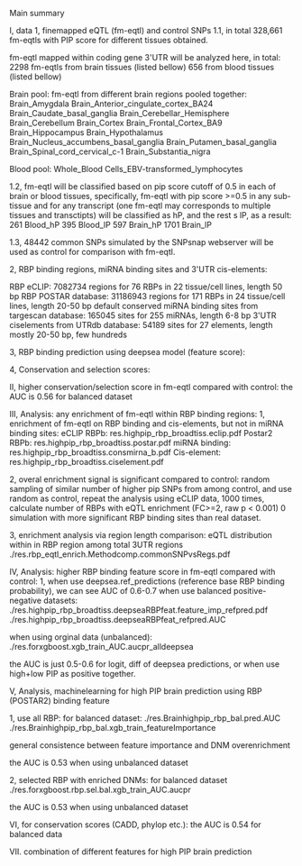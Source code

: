 Main summary

I, data
1, finemapped eQTL (fm-eqtl) and control SNPs
1.1,
in total 328,661 fm-eqtls with PIP score for different tissues obtained.

fm-eqtl mapped within coding gene 3'UTR will be analyzed here, in total:
2298 fm-eqtls from brain tissues (listed bellow) 
656 from blood tissues (listed bellow) 

Brain pool:
fm-eqtl from different brain regions pooled together:
Brain_Amygdala
Brain_Anterior_cingulate_cortex_BA24
Brain_Caudate_basal_ganglia
Brain_Cerebellar_Hemisphere
Brain_Cerebellum
Brain_Cortex
Brain_Frontal_Cortex_BA9
Brain_Hippocampus
Brain_Hypothalamus
Brain_Nucleus_accumbens_basal_ganglia
Brain_Putamen_basal_ganglia
Brain_Spinal_cord_cervical_c-1
Brain_Substantia_nigra

Blood pool:
Whole_Blood
Cells_EBV-transformed_lymphocytes

1.2,
fm-eqtl will be classified based on pip score cutoff of 0.5 in each of brain or blood tissues, specifically, fm-eqtl with pip score >=0.5 in any sub-tissue and for any transcript (one fm-eqtl may corresponds to multiple tissues and transctipts) will be classified as hP, and the rest s lP, as a result:
	261 Blood_hP
    395 Blood_lP
    597 Brain_hP
   1701 Brain_lP

1.3,
48442 common SNPs simulated by the SNPsnap webserver will be used as control for comparison with fm-eqtl.

2, RBP binding regions, miRNA binding sites and 3'UTR cis-elements:

RBP eCLIP: 7082734 regions for 76 RBPs in 22 tissue/cell lines, length 50 bp
RBP POSTAR database: 31186943 regions for 171 RBPs in 24 tissue/cell lines, length 20-50 bp	
default conserved miRNA binding sites from targescan database: 165045 sites for 255 miRNAs, length 6-8 bp
3'UTR ciselements from UTRdb database: 54189 sites for 27 elements, length mostly 20-50 bp, few hundreds

3, RBP binding prediction using deepsea model (feature score):

4, Conservation and selection scores:

II, higher conservation/selection score in fm-eqtl compared with control:
the AUC is 0.56 for balanced dataset

III, Analysis: any enrichment of fm-eqtl within RBP binding regions:
1, enrichment of fm-eqtl on RBP binding and cis-elements, but not in miRNA binding sites:
eCLIP RBPb: res.highpip_rbp_broadtiss.eclip.pdf
Postar2 RBPb: res.highpip_rbp_broadtiss.postar.pdf
miRNA binding: res.highpip_rbp_broadtiss.consmirna_b.pdf
Cis-element: res.highpip_rbp_broadtiss.ciselement.pdf

2, overal enrichment signal is significant compared to control:
random sampling of similar number of higher pip SNPs from among control, and use random as control, repeat the analysis using eCLIP data, 1000 times, calculate number of RBPs with eQTL enrichment (FC>=2, raw p < 0.001)
0 simulation with more significant RBP binding sites than real dataset.
  
3, enrichment analysis via region length comparison:
eQTL distribution within in RBP region among total 3UTR regions
./res.rbp_eqtl_enrich.Methodcomp.commonSNPvsRegs.pdf

IV, Analysis: higher RBP binding feature score in fm-eqtl compared with control:
1, when use deepsea.ref_predictions (reference base RBP binding probability), we can see AUC of 0.6-0.7 when use balanced positive-negative datasets: 
./res.highpip_rbp_broadtiss.deepseaRBPfeat.feature_imp_refpred.pdf
./res.highpip_rbp_broadtiss.deepseaRBPfeat_refpred.AUC

when using orginal data (unbalanced):
./res.forxgboost.xgb_train_AUC.aucpr_alldeepsea


the AUC is just 0.5-0.6 for logit, diff of deepsea predictions, or when use high+low PIP as positive together.

V, Analysis, machinelearning for high PIP brain prediction using RBP (POSTAR2) binding feature

1, use all RBP:
for balanced dataset:
./res.Brainhighpip_rbp_bal.pred.AUC
./res.Brainhighpip_rbp_bal.xgb_train_featureImportance 

general consistence between feature importance and DNM overenrichment

the AUC is 0.53 when using unbalanced dataset

2, selected RBP with enriched DNMs:
for balanced dataset
./res.forxgboost.rbp.sel.bal.xgb_train_AUC.aucpr

the AUC is 0.53 when using unbalanced dataset

VI, for conservation scores (CADD, phylop etc.):
the AUC is 0.54 for balanced data


VII. combination of different features for high PIP brain prediction

